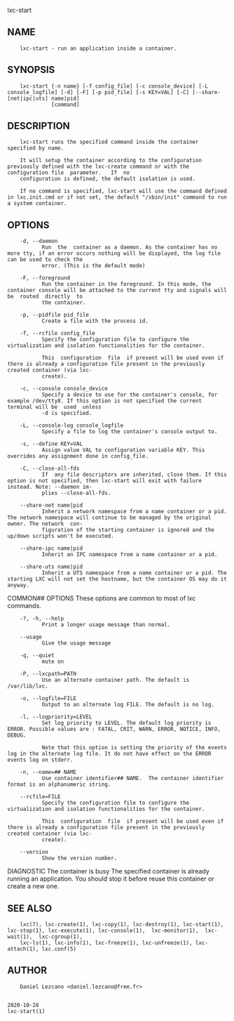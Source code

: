   lxc-start
 
## NAME
        lxc-start - run an application inside a container.
 
## SYNOPSIS
        lxc-start {-n name} [-f config_file] [-c console_device] [-L console_logfile] [-d] [-F] [-p pid_file] [-s KEY=VAL] [-C] [--share-[net|ipc|uts] name|pid]
                  [command]
 
## DESCRIPTION
        lxc-start runs the specified command inside the container specified by name.
 
        It will setup the container according to the configuration previously defined with the lxc-create command or with the configuration file  parameter.   If  no
        configuration is defined, the default isolation is used.
 
        If no command is specified, lxc-start will use the command defined in lxc.init.cmd or if not set, the default "/sbin/init" command to run a system container.
 
## OPTIONS
        -d, --daemon
               Run  the  container as a daemon. As the container has no more tty, if an error occurs nothing will be displayed, the log file can be used to check the
               error. (This is the default mode)
 
        -F, --foreground
               Run the container in the foreground. In this mode, the container console will be attached to the current tty and signals will be  routed  directly  to
               the container.
 
        -p, --pidfile pid_file
               Create a file with the process id.
 
        -f, --rcfile config_file
               Specify the configuration file to configure the virtualization and isolation functionalities for the container.
 
               This  configuration  file  if present will be used even if there is already a configuration file present in the previously created container (via lxc-
               create).
 
        -c, --console console_device
               Specify a device to use for the container's console, for example /dev/tty8. If this option is not specified the current terminal will be  used  unless
               -d is specified.
 
        -L, --console-log console_logfile
               Specify a file to log the container's console output to.
 
        -s, --define KEY=VAL
               Assign value VAL to configuration variable KEY. This overrides any assignment done in config_file.
 
        -C, --close-all-fds
               If  any file descriptors are inherited, close them. If this option is not specified, then lxc-start will exit with failure instead. Note: --daemon im‐
               plies --close-all-fds.
 
        --share-net name|pid
               Inherit a network namespace from a name container or a pid. The network namespace will continue to be managed by the original owner. The network  con‐
               figuration of the starting container is ignored and the up/down scripts won't be executed.
 
        --share-ipc name|pid
               Inherit an IPC namespace from a name container or a pid.
 
        --share-uts name|pid
               Inherit a UTS namespace from a name container or a pid. The starting LXC will not set the hostname, but the container OS may do it anyway.
 
 COMMON## OPTIONS
        These options are common to most of lxc commands.
 
        -?, -h, --help
               Print a longer usage message than normal.
 
        --usage
               Give the usage message
 
        -q, --quiet
               mute on
 
        -P, --lxcpath=PATH
               Use an alternate container path. The default is /var/lib/lxc.
 
        -o, --logfile=FILE
               Output to an alternate log FILE. The default is no log.
 
        -l, --logpriority=LEVEL
               Set log priority to LEVEL. The default log priority is ERROR. Possible values are : FATAL, CRIT, WARN, ERROR, NOTICE, INFO, DEBUG.
 
               Note that this option is setting the priority of the events log in the alternate log file. It do not have effect on the ERROR events log on stderr.
 
        -n, --name=## NAME
               Use container identifier## NAME.  The container identifier format is an alphanumeric string.
 
        --rcfile=FILE
               Specify the configuration file to configure the virtualization and isolation functionalities for the container.
 
               This  configuration  file  if present will be used even if there is already a configuration file present in the previously created container (via lxc-
               create).
 
        --version
               Show the version number.
 
 DIAGNOSTIC
        The container is busy
               The specified container is already running an application. You should stop it before reuse this container or create a new one.
 
## SEE ALSO
        lxc(7), lxc-create(1), lxc-copy(1), lxc-destroy(1), lxc-start(1), lxc-stop(1), lxc-execute(1), lxc-console(1),  lxc-monitor(1),  lxc-wait(1),  lxc-cgroup(1),
        lxc-ls(1), lxc-info(1), lxc-freeze(1), lxc-unfreeze(1), lxc-attach(1), lxc.conf(5)
 
## AUTHOR
        Daniel Lezcano <daniel.lezcano@free.fr>
 
                                                                              2020-10-28                                                                 lxc-start(1)
